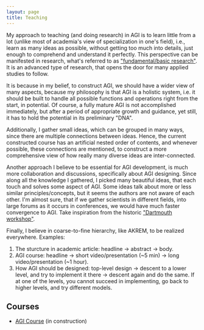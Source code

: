 ```yaml
---
layout: page
title: Teaching
---
```


My approach to teaching (and doing research) in AGI is to learn little from a lot (unlike most of academia's view of specialization in one's field), i.e., learn as many ideas as possible, without getting too much into details, just enough to comprehend and understand it perfectly. This perspective can be manifested in research, what's referred to as ["fundamental/basic research"](https://bigthink.com/13-8/basic-research-most-advanced/). It is an advanced type of research, that opens the door for many applied studies to follow.

It is because in my belief, to construct AGI, we should have a wider view of many aspects, because my philosophy is that AGI is a holistic system, i.e. it should be built to handle all possible functions and operations right from the start, in potential. Of course, a fully mature AGI is not accomplished immediately, but after a period of appropriate growth and guidance, yet still, it has to hold the potential in its preliminary "DNA".

Additionally, I gather small ideas, which can be grouped in many ways, since there are multiple connections between ideas. Hence, the current constructed course has an artificial nested order of contents, and whenever possible, these connections are mentioned, to construct a more comprehensive view of how really many diverse ideas are inter-connected.

Another approach I believe to be essential for AGI development, is much more collaboration and discussions, specifically about AGI designing. Since along all the knowledge I gathered, I picked many beautiful ideas, that each touch and solves some aspect of AGI. Some ideas talk about more or less similar principles/concepts, but it seems the authors are not aware of each other. I'm almost sure, that if we gather scientists in different fields, into large forums as it occurs in conferences, we would have much faster convergence to AGI. Take inspiration from the historic ["Dartmouth workshop"](https://en.wikipedia.org/wiki/Dartmouth_workshop).

Finally, I believe in coarse-to-fine hierarchy, like AKREM, to be realized everywhere. Examples: 
<!--1) the sturcture in academic article: headline -> abstract -> body. 
2) in my AGI course: headline -> short video/presentation (~5 min) -> long video/presentation (~1 hour). 
3) how AGI should be designed: top level design -> descent to lower level, and try to implement it there -> descent again and do the same. If at one of the levels you cannot succeed in implementing, go to higher levels, and try different models.-->
<ol>
    <li>The sturcture in academic article: headline -> abstract -> body.</li>
    <li>AGI course: headline -> short video/presentation (~5 min) -> long video/presentation (~1 hour).</li>
    <li>How AGI should be designed: top-level design -> descent to a lower level, and try to implement it there -> descent again and do the same. If at one of the levels, you cannot succeed in implementing, go back to higher levels, and try different models.</li>
</ol>

## Courses

- [AGI Course]()<!--https://shimon-K.github.io/AGI-Course/--> (in construction)
